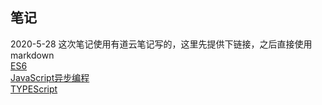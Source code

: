 ## 笔记  
2020-5-28
这次笔记使用有道云笔记写的，这里先提供下链接，之后直接使用markdown  
[ES6](http://note.youdao.com/noteshare?id=eea453e83bc136044ebd3d9a4305209a&sub=6F56CBB595C342CFA07CFA1461140539)  
[JavaScript异步编程](http://note.youdao.com/noteshare?id=b110206695932a8a9377a14d24a7aba0&sub=C0DFBFB75CE04192929692372A7FDDF9)   
[TYPEScript](http://note.youdao.com/noteshare?id=c277c4ded865eccbb57bc3ee71e3b900&sub=2C805F18AB4C46758F99872B3ACA0EF5)  
